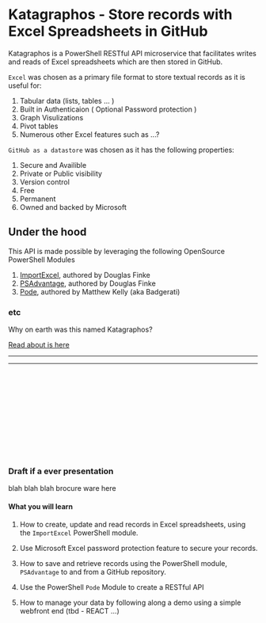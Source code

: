 # Katagraphos - Store records with Excel Spreadsheets in GitHub 

Katagraphos is a PowerShell RESTful API microservice that facilitates writes and reads of Excel spreadsheets which are then stored in GitHub.  

`Excel` was chosen as a primary file format to store textual records as it is useful for:

1. Tabular data (lists, tables ... )
1. Built in Authenticaion ( Optional Password protection )
1. Graph Visulizations
1. Pivot tables
1. Numerous other Excel features such as ...?


`GitHub as a datastore` was chosen as it has the following properties:

1. Secure and Availible 
1. Private or Public visibility
1. Version control
1. Free 
1. Permanent 
1. Owned and backed by Microsoft



## Under the hood
This API is made possible by leveraging the following OpenSource PowerShell Modules

1. [ImportExcel](https://github.com/dfinke/ImportExcel), authored by Douglas Finke
1. [PSAdvantage](https://github.com/dfinke/PSAdvantage), authored by Douglas Finke
1. [Pode](https://github.com/Badgerati/Pode.Web), authored by Matthew Kelly (aka Badgerati)


### etc
Why on earth was this named Katagraphos?

[Read about is here](IDEA.md)

---------------------
------------

</br>
</br>
</br>
</br>
</br>
</br>
</br>
</br>
</br>
</br>


### Draft if a ever presentation
blah blah blah brocure ware here
#### What you will learn
1. How to create, update and read records in Excel spreadsheets, using the `ImportExcel` PowerShell module.  
1. Use Microsoft Excel password protection feature to secure your records.
1. How to save and retrieve records using the PowerShell module, `PSAdvantage` to and from a GitHub repository.
1. Use the PowerShell `Pode` Module to create a RESTful API 


1. How to manage your data by following along a demo using a simple webfront end (tbd - REACT ...)
